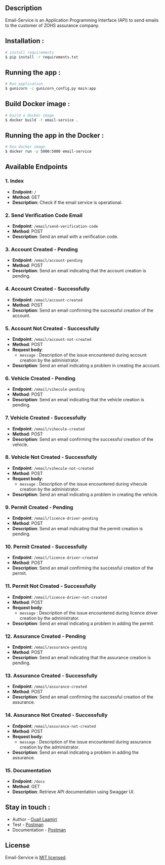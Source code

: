 ## Description

Email-Service is an Application Programming Interface (API) to send emails to the customer of ZOHS assurance company.
## Installation :
```bash
# install requirements
$ pip install -r requirements.txt 
```
## Running the app : 
```bash
# Run application
$ gunicorn -c gunicorn_config.py main:app
```
## Build Docker image : 
```bash
# build a docker image
$ docker build -t email-service .
```
## Running the app in the Docker : 
```bash
# Run docker image
$ docker run -p 5000:5000 email-service
```

## Available Endpoints

### 1. Index

- **Endpoint:** `/`
- **Method:** GET
- **Description:** Check if the email service is operational.

### 2. Send Verification Code Email

- **Endpoint**: `/email/send-verification-code`
- **Method**: POST
- **Description**: Send an email with a verification code.

### 3. Account Created - Pending

- **Endpoint**: `/email/account-pending`
- **Method**: POST
- **Description**: Send an email indicating that the account creation is pending.

### 4. Account Created - Successfully

- **Endpoint**: `/email/account-created`
- **Method**: POST
- **Description**: Send an email confirming the successful creation of the account.

### 5. Account Not Created - Successfully
- **Endpoint**: `/email/account-not-created`
- **Method**: POST
- **Request body**:
  - `message` : Description of the issue encountered during account creation by the administrator.
- **Description**: Send an email indicating a problem in creating the account.

### 6. Vehicle Created - Pending
- **Endpoint**: `/email/vihecule-pending`
- **Method**: POST
- **Description**: Send an email indicating that the vehicle creation is pending.

### 7. Vehicle Created - Successfully
- **Endpoint**: `/email/vihecule-created`
- **Method**: POST
- **Description**: Send an email confirming the successful creation of the vehicle.

### 8. Vehicle Not Created - Successfully
- **Endpoint**: `/email/vihecule-not-created`
- **Method**: POST
- **Request body**:
  - `message` : Description of the issue encountered during vihecule creation by the administrator.
- **Description**: Send an email indicating a problem in creating the vehicle.

### 9. Permit Created - Pending
- **Endpoint**: `/email/licence-driver-pending`
- **Method**: POST
- **Description**: Send an email indicating that the permit creation is pending.

### 10. Permit Created - Successfully
- **Endpoint**: `/email/licence-driver-created`
- **Method**: POST
- **Description**: Send an email confirming the successful creation of the permit.

### 11. Permit Not Created - Successfully
- **Endpoint**: `/email/licence-driver-not-created`
- **Method**: POST
- **Request body**:
  - `message` : Description of the issue encountered during licence driver creation by the administrator.
- **Description**: Send an email indicating a problem in adding the permit.

### 12. Assurance Created - Pending
- **Endpoint**: `/email/assurance-pending`
- **Method**: POST
- **Description**: Send an email indicating that the assurance creation is pending.

### 13. Assurance Created - Successfully
- **Endpoint**: `/email/assurance-created`
- **Method**: POST
- **Description**: Send an email confirming the successful creation of the assurance.

### 14. Assurance Not Created - Successfully
- **Endpoint**: `/email/assurance-not-created`
- **Method**: POST
- **Request body**:
  - `message` : Description of the issue encountered during assurance creation by the administrator.
- **Description**: Send an email indicating a problem in adding the assurance.

### 15. Documentation
- **Endpoint**: `/docs`
- **Method**: GET
- **Description**: Retrieve API documentation using Swagger UI.











## Stay in touch :
- Author - [Ouail Laamiri](https://www.linkedin.com/in/ouaillaamiri/)
- Test - [Postman](https://www.postman.com/avionics-meteorologist-32935362/workspace/postman-api-fundamentals-student-expert/collection/29141176-d8a87c81-7d33-47bc-b379-e379f417a314?action=share&creator=29141176)
- Documentation - [Postman](https://documenter.getpostman.com/view/29141176/2s9Ykt3e4o
)

## License

Email-Service is [MIT licensed](LICENSE).


